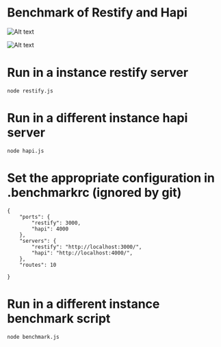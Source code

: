 Benchmark of Restify and Hapi
=============================
![Alt text](https://david-dm.org/4yopping/benchmark-restify-hapi-koa.svg)

![Alt text](https://raw.githubusercontent.com/4yopping/benchmark-restify-hapi/master/screenshot.png "Benchmark restify vs hapi")


# Run in a instance restify server

```
node restify.js
```

# Run in a different instance hapi server

```
node hapi.js
```



# Set the appropriate configuration in .benchmarkrc (ignored by git)

```
{
	"ports": {
		"restify": 3000,
		"hapi": 4000
	},
	"servers": {
		"restify": "http://localhost:3000/",
		"hapi": "http://localhost:4000/",
	},
	"routes": 10
	
}
```

# Run in a different instance benchmark script

```
node benchmark.js
```
